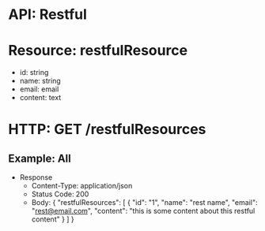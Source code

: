 # API: Restful

# Resource: restfulResource
+ id: string
+ name: string
+ email: email
+ content: text

# HTTP: GET /restfulResources
## Example: All
  + Response
    + Content-Type: application/json
    + Status Code: 200
    + Body:
    {
      "restfulResources": [
        {
          "id": "1",
          "name": "rest name",
          "email": "rest@email.com",
          "content": "this is some content about this restful content"
        }
      ]
    }
